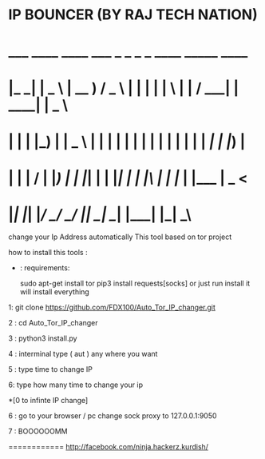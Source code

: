 # IP BOUNCER (BY RAJ TECH NATION)

#    ___   ____      ____     ___    _   _   _   _    ____   _____   ____  
#   |_ _| |  _ \    | __ )   / _ \  | | | | | \ | |  / ___| | ____| |  _ \ 
#    | |  | |_) |   |  _ \  | | | | | | | | |  \| | | |     |  _|   | |_) |
#    | |  |  __/    | |_) | | |_| | | |_| | | |\  | | |___  | |___  |  _ < 
#   |___| |_|       |____/   \___/   \___/  |_| \_|  \____| |_____| |_| \_\
                                                                        

change your Ip Address automatically 
This tool based on tor project

how to install this tools :

* : requirements:

  sudo apt-get install tor
  pip3 install requests[socks]
  or just run install it will install everything

1: git clone https://github.com/FDX100/Auto_Tor_IP_changer.git

2 : cd Auto_Tor_IP_changer

3 : python3 install.py

4 : interminal type ( aut ) any where you want
  
5 : type time to change IP

6: type how many time to change your ip 

*[0 to infinte IP change]

6 : go to your browser / pc  change sock proxy to 127.0.0.1:9050

7 : BOOOOOOMM 

============
http://facebook.com/ninja.hackerz.kurdish/

